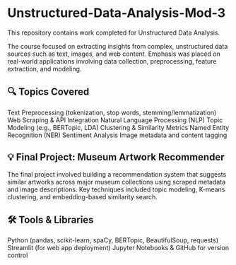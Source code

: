 # Unstructured-Data-Analysis-Mod-3

This repository contains work completed for Unstructured Data Analysis.

The course focused on extracting insights from complex, unstructured data sources such as text, images, and web content. Emphasis was placed on real-world applications involving data collection, preprocessing, feature extraction, and modeling.

## 🔍 Topics Covered

Text Preprocessing (tokenization, stop words, stemming/lemmatization)
Web Scraping & API Integration
Natural Language Processing (NLP)
Topic Modeling (e.g., BERTopic, LDA)
Clustering & Similarity Metrics
Named Entity Recognition (NER)
Sentiment Analysis
Image metadata and content tagging

## 💡 Final Project: Museum Artwork Recommender

The final project involved building a recommendation system that suggests similar artworks across major museum collections using scraped metadata and image descriptions. Key techniques included topic modeling, K-means clustering, and embedding-based similarity search.

## 🛠️ Tools & Libraries

Python (pandas, scikit-learn, spaCy, BERTopic, BeautifulSoup, requests)
Streamlit (for web app deployment)
Jupyter Notebooks & GitHub for version control



